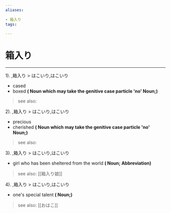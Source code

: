```yaml
---
aliases:
    
- 箱入り
tags:
    
---
```


# 箱入り
---
1).
,箱入り > はこいり,はこいり

- cased
- boxed
**( Noun which may take the genitive case particle 'no' Noun;)**
> see also: 
            
2).
,箱入り > はこいり,はこいり

- precious
- cherished
**( Noun which may take the genitive case particle 'no' Noun;)**
> see also: 
            
3).
,箱入り > はこいり,はこいり

- girl who has been sheltered from the world
**( Noun; Abbreviation)**
> see also:  [[箱入り娘]]
            
4).
,箱入り > はこいり,はこいり

- one's special talent
**( Noun;)**
> see also:  [[おはこ]]
            